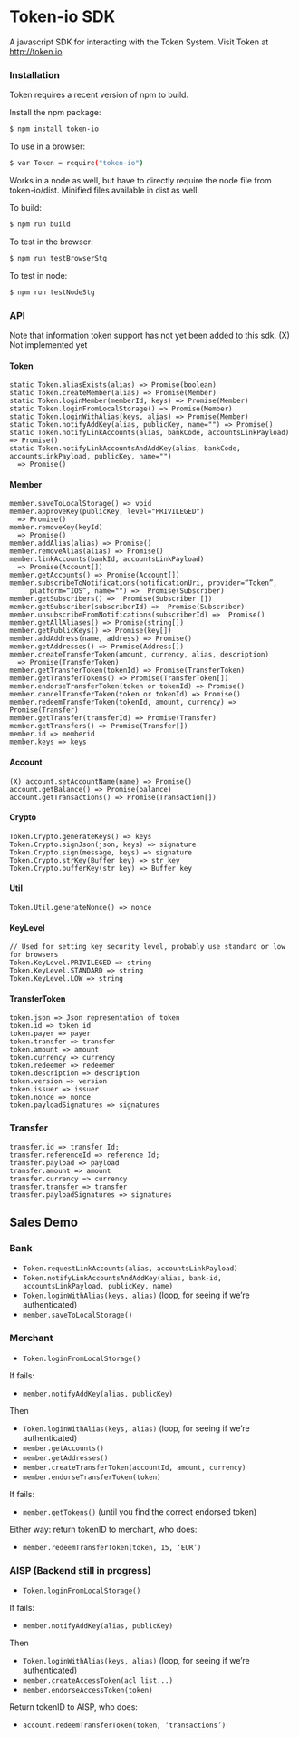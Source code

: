 # Token-io SDK

A javascript SDK for interacting with the Token System. Visit Token at http://token.io.

### Installation

Token requires a recent version of npm to build.

Install the npm package:

```sh
$ npm install token-io
```

To use in a browser:

```sh
$ var Token = require("token-io")
```

Works in a node as well, but have to directly require the node file from token-io/dist.
Minified files available in dist as well.

To build:
```sh
$ npm run build
```

To test in the browser:
```sh
$ npm run testBrowserStg
```

To test in node:
```sh
$ npm run testNodeStg
```

### API
Note that information token support has not yet been added to this sdk.
(X) Not implemented yet

#### Token
```
static Token.aliasExists(alias) => Promise(boolean)
static Token.createMember(alias) => Promise(Member)
static Token.loginMember(memberId, keys) => Promise(Member)
static Token.loginFromLocalStorage() => Promise(Member)
static Token.loginWithAlias(keys, alias) => Promise(Member)
static Token.notifyAddKey(alias, publicKey, name="") => Promise()
static Token.notifyLinkAccounts(alias, bankCode, accountsLinkPayload) => Promise()
static Token.notifyLinkAccountsAndAddKey(alias, bankCode, accountsLinkPayload, publicKey, name="")
  => Promise()
```

#### Member
```
member.saveToLocalStorage() => void
member.approveKey(publicKey, level="PRIVILEGED")
  => Promise()
member.removeKey(keyId)
  => Promise()
member.addAlias(alias) => Promise()
member.removeAlias(alias) => Promise()
member.linkAccounts(bankId, accountsLinkPayload)
  => Promise(Account[])
member.getAccounts() => Promise(Account[])
member.subscribeToNotifications(notificationUri, provider=“Token”,
     platform=“IOS”, name="") =>  Promise(Subscriber)
member.getSubscribers() =>  Promise(Subscriber [])
member.getSubscriber(subscriberId) =>  Promise(Subscriber)
member.unsubscribeFromNotifications(subscriberId) =>  Promise()
member.getAllAliases() => Promise(string[])
member.getPublicKeys() => Promise(key[])
member.addAddress(name, address) => Promise()
member.getAddresses() => Promise(Address[])
member.createTransferToken(amount, currency, alias, description)
  => Promise(TransferToken)
member.getTransferToken(tokenId) => Promise(TransferToken)
member.getTransferTokens() => Promise(TransferToken[])
member.endorseTransferToken(token or tokenId) => Promise()
member.cancelTransferToken(token or tokenId) => Promise()
member.redeemTransferToken(tokenId, amount, currency) => Promise(Transfer)
member.getTransfer(transferId) => Promise(Transfer)
member.getTransfers() => Promise(Transfer[])
member.id => memberid
member.keys => keys
```

#### Account
```
(X) account.setAccountName(name) => Promise()
account.getBalance() => Promise(balance)
account.getTransactions() => Promise(Transaction[])
```
#### Crypto
```
Token.Crypto.generateKeys() => keys
Token.Crypto.signJson(json, keys) => signature
Token.Crypto.sign(message, keys) => signature
Token.Crypto.strKey(Buffer key) => str key
Token.Crypto.bufferKey(str key) => Buffer key
```

#### Util
```
Token.Util.generateNonce() => nonce
```

#### KeyLevel
```
// Used for setting key security level, probably use standard or low for browsers
Token.KeyLevel.PRIVILEGED => string
Token.KeyLevel.STANDARD => string  
Token.KeyLevel.LOW => string
```

#### TransferToken
```
token.json => Json representation of token
token.id => token id
token.payer => payer
token.transfer => transfer
token.amount => amount
token.currency => currency
token.redeemer => redeemer
token.description => description
token.version => version
token.issuer => issuer
token.nonce => nonce
token.payloadSignatures => signatures
```
### Transfer
```
transfer.id => transfer Id;
transfer.referenceId => reference Id;
transfer.payload => payload
transfer.amount => amount
transfer.currency => currency
transfer.transfer => transfer
transfer.payloadSignatures => signatures
```

## Sales Demo

### Bank
* ```Token.requestLinkAccounts(alias, accountsLinkPayload)```
* ```Token.notifyLinkAccountsAndAddKey(alias, bank-id, accountsLinkPayload, publicKey, name)```
* ```Token.loginWithAlias(keys, alias)``` (loop, for seeing if we’re authenticated)
* ```member.saveToLocalStorage()```

### Merchant
* ```Token.loginFromLocalStorage()```

If fails:
* ```member.notifyAddKey(alias, publicKey)```

Then
* ```Token.loginWithAlias(keys, alias)``` (loop, for seeing if we’re authenticated)
* ```member.getAccounts()```
* ```member.getAddresses()```
* ```member.createTransferToken(accountId, amount, currency)```
* ```member.endorseTransferToken(token)```

If fails:
* ```member.getTokens()``` (until you find the correct endorsed token)


Either way: return tokenID to merchant, who does:
* ```member.redeemTransferToken(token, 15, ‘EUR’)```

### AISP (Backend still in progress)
* ```Token.loginFromLocalStorage()```

If fails:
* ```member.notifyAddKey(alias, publicKey)```

Then
* ```Token.loginWithAlias(keys, alias)``` (loop, for seeing if we’re authenticated)
* ```member.createAccessToken(acl list...)```
* ```member.endorseAccessToken(token)```

Return tokenID to AISP, who does:
* ```account.redeemTransferToken(token, ‘transactions’)```
